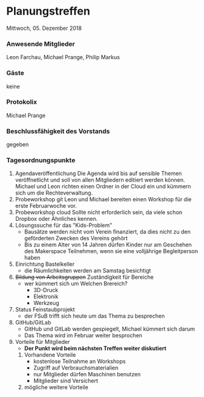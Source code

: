 # **Planungstreffen**
Mittwoch, 05. Dezember 2018

### Anwesende Mitglieder
Leon Farchau, Michael Prange, Philip Markus

### Gäste
keine

### Protokolix
Michael Prange

### Beschlussfähigkeit des Vorstands
gegeben

### Tagesordnungspunkte
1. Agendaveröffentlichung
	Die Agenda wird bis auf sensible Themen veröffnetlicht und soll von allen Mitgliedern editiert werden können.
	Michael und Leon richten einen Ordner in der Cloud ein und kümmern sich um die Rechteverwaltung.
1. Probeworkshop git
	Leon und Michael bereiten einen Workshop für die erste Februarwoche vor.
1. Probeworkshop cloud
	Sollte nicht erforderlich sein, da viele schon Dropbox oder Ähnliches kennen.
1. Lösungssuche für das "Kids-Problem"
	* Bausätze werden nicht vom Verein finanziert, da dies nicht zu den geförderten Zwecken des Vereins gehört
	* Bis zu einem Alter von 14 Jahren dürfen Kinder nur am Geschehen des Makerspace Teilnehmen, wenn sie eine volljährige Begleitperson haben
1. Einrichtung Bastelkeller
	* die Räumlichkeiten werden am Samstag besichtigt
1. ~~Bildung von Arbeitsgruppen~~ Zuständigkeit für Bereiche
	* wer kümmert sich um Welchen Brereich?
		* 3D-Druck
		* Elektronik
		* Werkzeug
1. Status Feinstaubprojekt
	* der FSuB trifft sich heute um das Thema zu besprechen
1. GitHub/GitLab
	* GitHub und GitLab werden gespiegelt, Michael kümmert sich darum
	* Das Thema wird im Februar weiter besprochen
1. Vorteile für Mitglieder
	* **Der Punkt wird beim nächsten Treffen weiter diskutiert**
	1. Vorhandene Vorteile
		* kostenlose Teilnahme an Workshops
		* Zugriff auf Verbrauchsmaterialien
		* nur Mitglieder dürfen Maschinen benutzen
		* Mitglieder sind Versichert
	1. mögliche weitere Vorteile
